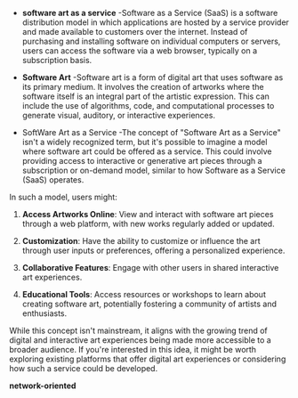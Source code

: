 - **software art as a service**
-Software as a Service (SaaS) is a software distribution model in which applications are hosted by a service provider and made available to customers over the internet. Instead of purchasing and installing software on individual computers or servers, users can access the software via a web browser, typically on a subscription basis.

 - **Software Art**
 -Software art is a form of digital art that uses software as its primary medium. It involves the creation of artworks where the software itself is an integral part of the artistic expression. This can include the use of algorithms, code, and computational processes to generate visual, auditory, or interactive experiences.

- SoftWare Art as a Service
-The concept of "Software Art as a Service" isn't a widely recognized term, but it's possible to imagine a model where software art could be offered as a service. This could involve providing access to interactive or generative art pieces through a subscription or on-demand model, similar to how Software as a Service (SaaS) operates.

In such a model, users might:

1. **Access Artworks Online**: View and interact with software art pieces through a web platform, with new works regularly added or updated.
    
2. **Customization**: Have the ability to customize or influence the art through user inputs or preferences, offering a personalized experience.
    
3. **Collaborative Features**: Engage with other users in shared interactive art experiences.
    
4. **Educational Tools**: Access resources or workshops to learn about creating software art, potentially fostering a community of artists and enthusiasts.
    

While this concept isn't mainstream, it aligns with the growing trend of digital and interactive art experiences being made more accessible to a broader audience. If you're interested in this idea, it might be worth exploring existing platforms that offer digital art experiences or considering how such a service could be developed.

**network-oriented**





